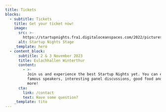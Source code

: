 ```yaml
---
title: Tickets
blocks:
  - subtitle: Tickets
    title: Get your ticket now!
    image:
      src: >-
        https://startupnights.fra1.digitaloceanspaces.com/2022/pictures/stage.jpg
      alt: Startup Nights Stage
    _template: hero
  - content_block:
      subtitle: 2 & 3 November 2023
      title: Eulachhallen Winterthur
      content:
        - >-
          Join us and experience the best Startup Nights yet. You can expect
          famous speakers, interesting panel discussions, good food and much
          more!
      cta:
        link: /contact
        text: Have some question?
    _template: tito
---
```








